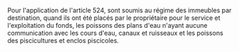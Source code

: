 Pour l'application de l'article 524, sont soumis au régime des immeubles par destination, quand ils ont été placés par le propriétaire pour le service et l'exploitation du fonds, les poissons des plans d'eau n'ayant aucune communication avec les cours d'eau, canaux et ruisseaux et les poissons des piscicultures et enclos piscicoles.

